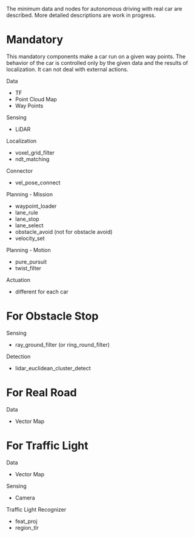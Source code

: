 The minimum data and nodes for autonomous driving with real car are described. More detailed descriptions are work in progress.

# Mandatory

This mandatory components make a car run on a given way points. The behavior of the car is controlled only by the given data and the results of localization. It can not deal with external actions.

Data
- TF
- Point Cloud Map
- Way Points

Sensing
- LiDAR

Localization
- voxel_grid_filter
- ndt_matching

Connector
- vel_pose_connect

Planning - Mission
- waypoint_loader
- lane_rule
- lane_stop
- lane_select
- obstacle_avoid (not for obstacle avoid)
- velocity_set

Planning - Motion
- pure_pursuit
- twist_filter

Actuation
- different for each car

<!--
# For ZMP Cars

Socket
- twist_gate (automatically launched by twist_filter.launch)
- vehicle_sender
- vehicle_receiver
-->

# For Obstacle Stop

Sensing
- ray_ground_filter (or ring_round_filter)

Detection
- lidar_euclidean_cluster_detect

# For Real Road

Data
- Vector Map

# For Traffic Light

Data
- Vector Map

Sensing
- Camera

Traffic Light Recognizer
- feat_proj
- region_tlr

<!--
# For Localization Feedback

Connector
- can2odom

# For Localization Init

Localization
- nmea2tfpose
-->
